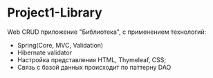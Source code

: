 # Project1-Library

Web CRUD приложение "Библиотека", с применением технологий:
- Spring(Core, MVC, Validation)
- Hibernate validator
- Настройка представления HTML, Thymeleaf, CSS;
- Связь с базой данных происходит по паттерну DAO
